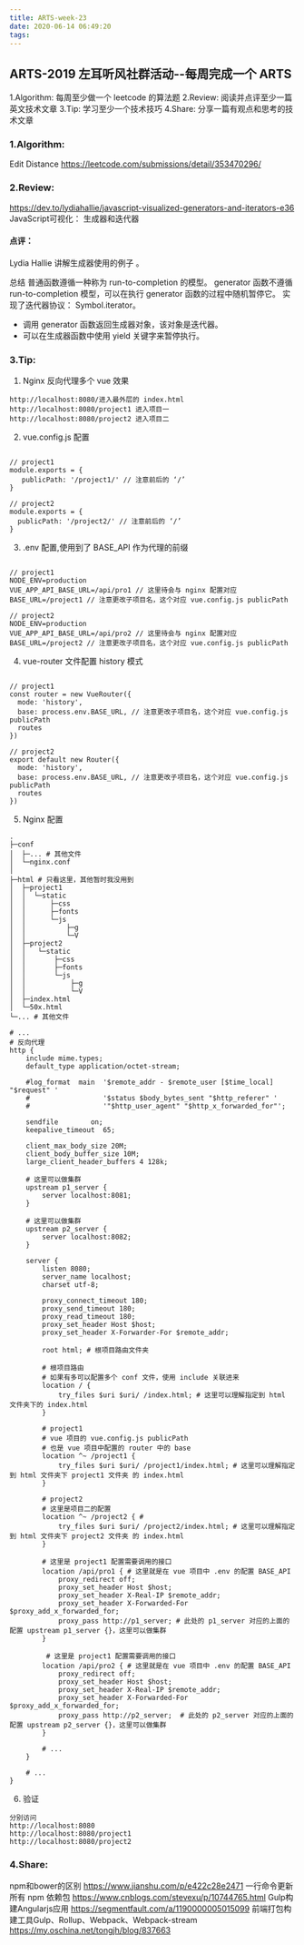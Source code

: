 ```yaml
---
title: ARTS-week-23
date: 2020-06-14 06:49:20
tags:
---
```


## ARTS-2019 左耳听风社群活动--每周完成一个 ARTS
1.Algorithm: 每周至少做一个 leetcode 的算法题
2.Review: 阅读并点评至少一篇英文技术文章
3.Tip: 学习至少一个技术技巧
4.Share: 分享一篇有观点和思考的技术文章

### 1.Algorithm:

Edit Distance https://leetcode.com/submissions/detail/353470296/

### 2.Review:

https://dev.to/lydiahallie/javascript-visualized-generators-and-iterators-e36
JavaScript️可视化： 生成器和迭代器

#### 点评：

Lydia Hallie 讲解生成器使用的例子 。

总结
普通函数遵循一种称为 run-to-completion 的模型。 generator 函数不遵循 run-to-completion 模型，可以在执行 generator 函数的过程中随机暂停它。
实现了迭代器协议： Symbol.iterator。
- 调用 generator 函数返回生成器对象，该对象是迭代器。
- 可以在生成器函数中使用 yield 关键字来暂停执行。

### 3.Tip:


1. Nginx 反向代理多个 vue 效果

```shell
http://localhost:8080/进入最外层的 index.html
http://localhost:8080/project1 进入项目一
http://localhost:8080/project2 进入项目二
```

2. vue.config.js 配置

```shell

// project1
module.exports = {
   publicPath: '/project1/' // 注意前后的 ‘/’
}

// project2
module.exports = {
  publicPath: '/project2/' // 注意前后的 ‘/’
}

```

3. .env 配置,使用到了 BASE_API 作为代理的前缀

```shell

// project1
NODE_ENV=production
VUE_APP_API_BASE_URL=/api/pro1 // 这里待会与 nginx 配置对应
BASE_URL=/project1 // 注意更改子项目名，这个对应 vue.config.js publicPath

// project2
NODE_ENV=production
VUE_APP_API_BASE_URL=/api/pro2 // 这里待会与 nginx 配置对应
BASE_URL=/project2 // 注意更改子项目名，这个对应 vue.config.js publicPath

```

4. vue-router 文件配置 history 模式

```shell

// project1
const router = new VueRouter({
  mode: 'history',
  base: process.env.BASE_URL, // 注意更改子项目名，这个对应 vue.config.js publicPath
  routes
})

// project2
export default new Router({
  mode: 'history',
  base: process.env.BASE_URL, // 注意更改子项目名，这个对应 vue.config.js publicPath
  routes
})
```

5. Nginx 配置

```shell
.
├─conf
│  ├─... # 其他文件
│  └─nginx.conf
│
├─html # 只看这里，其他暂时我没用到 
│  ├─project1
│  │  └─static
│  │      ├─css
│  │      ├─fonts
│  │      └─js
│  │          ├─g
│  │          └─V
│  ├─project2
│  │   └─static
│  │       ├─css
│  │       ├─fonts
│  │       └─js
│  │           ├─g
│  │           └─V
│  ├─index.html
│  └─50x.html
└─... # 其他文件

# ...
# 反向代理
http {
    include mime.types;
    default_type application/octet-stream;

    #log_format  main  '$remote_addr - $remote_user [$time_local] "$request" '
    #                  '$status $body_bytes_sent "$http_referer" '
    #                  '"$http_user_agent" "$http_x_forwarded_for"';

    sendfile        on;
    keepalive_timeout  65;

    client_max_body_size 20M;
    client_body_buffer_size 10M;
    large_client_header_buffers 4 128k;
    
    # 这里可以做集群
    upstream p1_server {
        server localhost:8081;
    }

    # 这里可以做集群
    upstream p2_server {
        server localhost:8082;
    }

    server {
        listen 8080;
        server_name localhost;
        charset utf-8;

        proxy_connect_timeout 180;
        proxy_send_timeout 180;
        proxy_read_timeout 180;
        proxy_set_header Host $host;
        proxy_set_header X-Forwarder-For $remote_addr;

        root html; # 根项目路由文件夹
        
        # 根项目路由
        # 如果有多可以配置多个 conf 文件，使用 include 关联进来
        location / {
            try_files $uri $uri/ /index.html; # 这里可以理解指定到 html 文件夹下的 index.html
        }
        
        # project1
        # vue 项目的 vue.config.js publicPath
        # 也是 vue 项目中配置的 router 中的 base
        location ^~ /project1 {
            try_files $uri $uri/ /project1/index.html; # 这里可以理解指定到 html 文件夹下 project1 文件夹 的 index.html
        }
        
        # project2
        # 这里是项目二的配置
        location ^~ /project2 { # 
            try_files $uri $uri/ /project2/index.html; # 这里可以理解指定到 html 文件夹下 project2 文件夹 的 index.html
        }
        
        # 这里是 project1 配置需要调用的接口
        location /api/pro1 { # 这里就是在 vue 项目中 .env 的配置 BASE_API 
            proxy_redirect off;
            proxy_set_header Host $host;
            proxy_set_header X-Real-IP $remote_addr;
            proxy_set_header X-Forwarded-For $proxy_add_x_forwarded_for;
            proxy_pass http://p1_server; # 此处的 p1_server 对应的上面的配置 upstream p1_server {}，这里可以做集群
        }
        
         # 这里是 project1 配置需要调用的接口
        location /api/pro2 { # 这里就是在 vue 项目中 .env 的配置 BASE_API
            proxy_redirect off;
            proxy_set_header Host $host;
            proxy_set_header X-Real-IP $remote_addr;
            proxy_set_header X-Forwarded-For $proxy_add_x_forwarded_for;
            proxy_pass http://p2_server;  # 此处的 p2_server 对应的上面的配置 upstream p2_server {}，这里可以做集群
        }

        # ...
    }

    # ...
}
```

6. 验证

```shell
分别访问
http://localhost:8080
http://localhost:8080/project1
http://localhost:8080/project2
```

### 4.Share:

npm和bower的区别
https://www.jianshu.com/p/e422c28e2471
一行命令更新所有 npm 依赖包
https://www.cnblogs.com/stevexu/p/10744765.html
Gulp构建Angularjs应用
https://segmentfault.com/a/1190000005015099
前端打包构建工具Gulp、Rollup、Webpack、Webpack-stream
https://my.oschina.net/tongjh/blog/837663